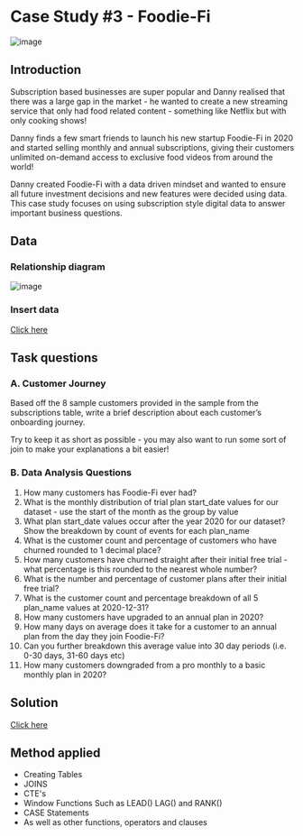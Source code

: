 # Case Study #3 - Foodie-Fi
![image](https://user-images.githubusercontent.com/120476961/228118083-e0a0afe1-6635-4585-bfc1-18a6ecd9986c.png)
## Introduction
Subscription based businesses are super popular and Danny realised that there was a large gap in the market - he wanted to create a new streaming service that only had food related content - something like Netflix but with only cooking shows!

Danny finds a few smart friends to launch his new startup Foodie-Fi in 2020 and started selling monthly and annual subscriptions, giving their customers unlimited on-demand access to exclusive food videos from around the world!

Danny created Foodie-Fi with a data driven mindset and wanted to ensure all future investment decisions and new features were decided using data. This case study focuses on using subscription style digital data to answer important business questions.
## Data
### Relationship diagram
![image](https://user-images.githubusercontent.com/120476961/228118522-b35e8a34-d204-45bc-89fa-672779f84898.png)
### Insert data
[Click here](https://github.com/DooPhiLong/8-Week-SQL-Challenge/blob/main/Case%20Study%20%232%20-%20Pizza%20Runner/Data.md)
## Task questions
### A. Customer Journey
Based off the 8 sample customers provided in the sample from the subscriptions table, write a brief description about each customer’s onboarding journey.

Try to keep it as short as possible - you may also want to run some sort of join to make your explanations a bit easier!

### B. Data Analysis Questions
1. How many customers has Foodie-Fi ever had?
2. What is the monthly distribution of trial plan start_date values for our dataset - use the start of the month as the group by value
3. What plan start_date values occur after the year 2020 for our dataset? Show the breakdown by count of events for each plan_name
4. What is the customer count and percentage of customers who have churned rounded to 1 decimal place?
5. How many customers have churned straight after their initial free trial - what percentage is this rounded to the nearest whole number?
6. What is the number and percentage of customer plans after their initial free trial?
7. What is the customer count and percentage breakdown of all 5 plan_name values at 2020-12-31?
8. How many customers have upgraded to an annual plan in 2020?
9. How many days on average does it take for a customer to an annual plan from the day they join Foodie-Fi?
10. Can you further breakdown this average value into 30 day periods (i.e. 0-30 days, 31-60 days etc)
11. How many customers downgraded from a pro monthly to a basic monthly plan in 2020?

## Solution
[Click here](https://github.com/DooPhiLong/8-Week-SQL-Challenge/blob/main/Case%20Study%20%232%20-%20Pizza%20Runner/Solution.md)
## Method applied
- Creating Tables
- JOINS
- CTE's
- Window Functions Such as LEAD() LAG() and RANK()
- CASE Statements
- As well as other functions, operators and clauses

